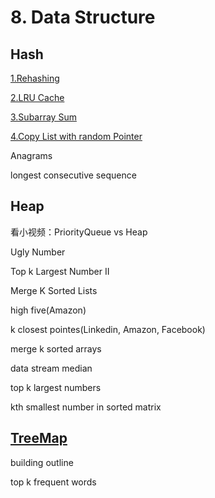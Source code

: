 # 8. Data Structure

## Hash

[1.Rehashing](https://github.com/xliu117/Leetcode/tree/master/step-by-step%20training/8.%20Data%20Structure/LintCode%20129.%20Rehashing)

[2.LRU Cache](https://github.com/xliu117/Leetcode/tree/master/step-by-step%20training/8.%20Data%20Structure/LeetCode%20146.%20LRU%20Cache)

[3.Subarray Sum](https://github.com/xliu117/Leetcode/tree/master/step-by-step%20training/8.%20Data%20Structure/LintCode%20138%20Subarray%20Sum)

[4.Copy List with random Pointer](https://github.com/xliu117/Leetcode/tree/master/step-by-step%20training/8.%20Data%20Structure/LeetCode%20138.%20Copy%20List%20with%20Random%20Pointer)

Anagrams

longest consecutive sequence


## Heap

看小视频：PriorityQueue vs Heap

Ugly Number 

Top k Largest Number II

Merge K Sorted Lists

high five(Amazon)

k closest pointes(Linkedin, Amazon, Facebook)

merge k sorted arrays

data stream median

top k largest numbers

kth smallest number in sorted matrix

## [TreeMap](https://docs.oracle.com/javase/7/docs/api/java/util/TreeMap.html)

building outline

top k frequent words




